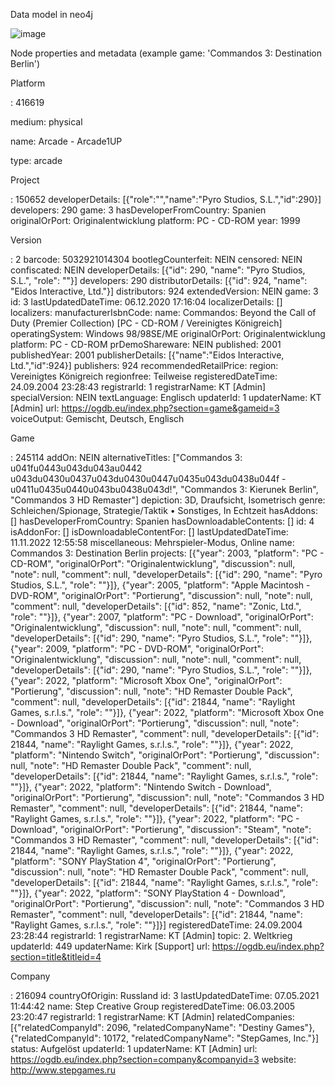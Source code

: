 Data model in neo4j

![image](https://github.com/anneheslinga/game_industry/assets/71268209/c5bc62cc-add6-4a33-ac41-e23cfbd145e9)

Node properties and metadata (example game: 'Commandos 3: Destination Berlin')

Platform

<id>: 416619

medium: physical

name: Arcade - Arcade1UP

type: arcade


Project

<id>: 150652
developerDetails: [{"role":"","name":"Pyro Studios, S.L.","id":290}]
developers: 290
game: 3
hasDeveloperFromCountry: Spanien
originalOrPort: Originalentwicklung
platform: PC - CD-ROM
year: 1999

Version

<id>: 2
barcode: 5032921014304
bootlegCounterfeit: NEIN
censored: NEIN
confiscated: NEIN
developerDetails: [{"id": 290, "name": "Pyro Studios, S.L.", "role": ""}]
developers: 290
distributorDetails: [{"id": 924, "name": "Eidos Interactive, Ltd."}]
distributors: 924
extendedVersion: NEIN
game: 3
id: 3
lastUpdatedDateTime: 06.12.2020 17:16:04
localizerDetails: []
localizers: 
manufacturerIsbnCode: 
name: Commandos: Beyond the Call of Duty (Premier Collection) [PC - CD-ROM / Vereinigtes Königreich]
operatingSystem: Windows 98/98SE/ME
originalOrPort: Originalentwicklung
platform: PC - CD-ROM
prDemoShareware: NEIN
published: 2001
publishedYear: 2001
publisherDetails: [{"name":"Eidos Interactive, Ltd.","id":924}]
publishers: 924
recommendedRetailPrice: 
region: Vereinigtes Königreich
regionfree: Teilweise
registeredDateTime: 24.09.2004 23:28:43
registrarId: 1
registrarName: KT [Admin]
specialVersion: NEIN
textLanguage: Englisch
updaterId: 1
updaterName: KT [Admin]
url: https://ogdb.eu/index.php?section=game&gameid=3
voiceOutput: Gemischt, Deutsch, Englisch

Game

<id>: 245114
addOn: NEIN
alternativeTitles: ["Commandos 3: u041fu0443u043du043au0442 u043du0430u0437u043du0430u0447u0435u043du0438u044f - u0411u0435u0440u043bu0438u043d!", "Commandos 3: Kierunek Berlin", "Commandos 3 HD Remaster"]
depiction: 3D, Draufsicht, Isometrisch
genre: Schleichen/Spionage, Strategie/Taktik • Sonstiges, In Echtzeit
hasAddons: []
hasDeveloperFromCountry: Spanien
hasDownloadableContents: []
id: 4
isAddonFor: []
isDownloadableContentFor: []
lastUpdatedDateTime: 11.11.2022 12:55:58
miscellaneous: Mehrspieler-Modus, Online
name: Commandos 3: Destination Berlin
projects: [{"year": 2003, "platform": "PC - CD-ROM", "originalOrPort": "Originalentwicklung", "discussion": null, "note": null, "comment": null, "developerDetails": [{"id": 290, "name": "Pyro Studios, S.L.", "role": ""}]}, {"year": 2005, "platform": "Apple Macintosh - DVD-ROM", "originalOrPort": "Portierung", "discussion": null, "note": null, "comment": null, "developerDetails": [{"id": 852, "name": "Zonic, Ltd.", "role": ""}]}, {"year": 2007, "platform": "PC - Download", "originalOrPort": "Originalentwicklung", "discussion": null, "note": null, "comment": null, "developerDetails": [{"id": 290, "name": "Pyro Studios, S.L.", "role": ""}]}, {"year": 2009, "platform": "PC - DVD-ROM", "originalOrPort": "Originalentwicklung", "discussion": null, "note": null, "comment": null, "developerDetails": [{"id": 290, "name": "Pyro Studios, S.L.", "role": ""}]}, {"year": 2022, "platform": "Microsoft Xbox One", "originalOrPort": "Portierung", "discussion": null, "note": "HD Remaster Double Pack", "comment": null, "developerDetails": [{"id": 21844, "name": "Raylight Games, s.r.l.s.", "role": ""}]}, {"year": 2022, "platform": "Microsoft Xbox One - Download", "originalOrPort": "Portierung", "discussion": null, "note": "Commandos 3 HD Remaster", "comment": null, "developerDetails": [{"id": 21844, "name": "Raylight Games, s.r.l.s.", "role": ""}]}, {"year": 2022, "platform": "Nintendo Switch", "originalOrPort": "Portierung", "discussion": null, "note": "HD Remaster Double Pack", "comment": null, "developerDetails": [{"id": 21844, "name": "Raylight Games, s.r.l.s.", "role": ""}]}, {"year": 2022, "platform": "Nintendo Switch - Download", "originalOrPort": "Portierung", "discussion": null, "note": "Commandos 3 HD Remaster", "comment": null, "developerDetails": [{"id": 21844, "name": "Raylight Games, s.r.l.s.", "role": ""}]}, {"year": 2022, "platform": "PC - Download", "originalOrPort": "Portierung", "discussion": "Steam", "note": "Commandos 3 HD Remaster", "comment": null, "developerDetails": [{"id": 21844, "name": "Raylight Games, s.r.l.s.", "role": ""}]}, {"year": 2022, "platform": "SONY PlayStation 4", "originalOrPort": "Portierung", "discussion": null, "note": "HD Remaster Double Pack", "comment": null, "developerDetails": [{"id": 21844, "name": "Raylight Games, s.r.l.s.", "role": ""}]}, {"year": 2022, "platform": "SONY PlayStation 4 - Download", "originalOrPort": "Portierung", "discussion": null, "note": "Commandos 3 HD Remaster", "comment": null, "developerDetails": [{"id": 21844, "name": "Raylight Games, s.r.l.s.", "role": ""}]}]
registeredDateTime: 24.09.2004 23:28:44
registrarId: 1
registrarName: KT [Admin]
topic: 2. Weltkrieg
updaterId: 449
updaterName: Kirk [Support]
url: https://ogdb.eu/index.php?section=title&titleid=4

Company

<id>: 216094
countryOfOrigin: Russland
id: 3
lastUpdatedDateTime: 07.05.2021 11:44:42
name: Step Creative Group
registeredDateTime: 06.03.2005 23:20:47
registrarId: 1
registrarName: KT [Admin]
relatedCompanies: [{"relatedCompanyId": 2096, "relatedCompanyName": "Destiny Games"}, {"relatedCompanyId": 10172, "relatedCompanyName": "StepGames, Inc."}]
status: Aufgelöst
updaterId: 1
updaterName: KT [Admin]
url: https://ogdb.eu/index.php?section=company&companyid=3
website: http://www.stepgames.ru
